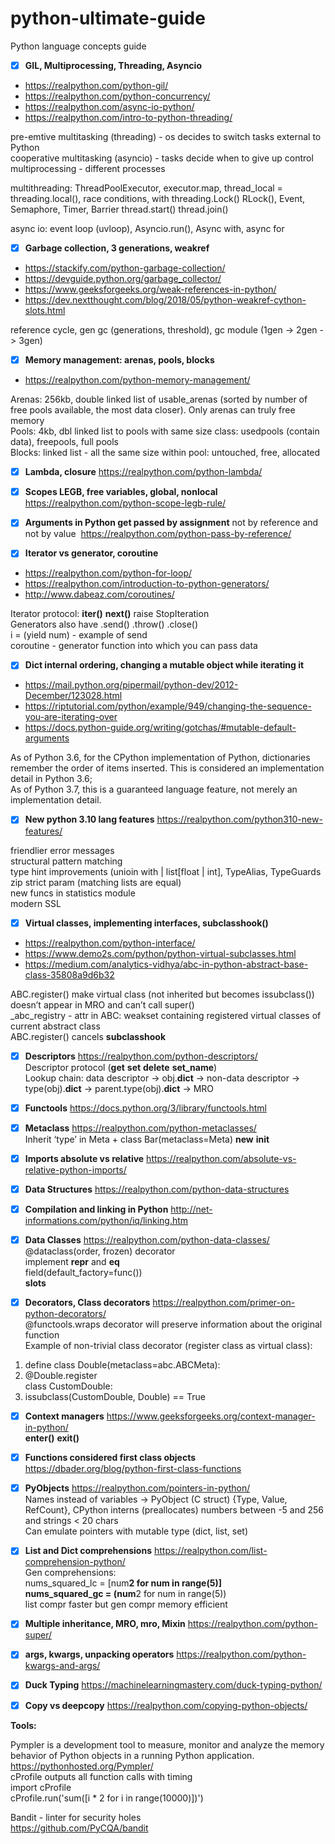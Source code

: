 # python-ultimate-guide
Python language concepts guide


- [x] **GIL, Multiprocessing, Threading, Asyncio**
- https://realpython.com/python-gil/
- https://realpython.com/python-concurrency/
- https://realpython.com/async-io-python/
- https://realpython.com/intro-to-python-threading/  

pre-emtive multitasking (threading) - os decides to switch tasks external to Python  
cooperative multitasking (asyncio) - tasks decide when to give up control  
multiprocessing - different processes

multithreading: ThreadPoolExecutor, executor.map, thread_local = threading.local(), race conditions, with threading.Lock() RLock(), 		Event, Semaphore, Timer, Barrier
thread.start() thread.join()

async io: event loop (uvloop), Asyncio.run(), Async with, async for

- [x] **Garbage collection, 3 generations, weakref**
- https://stackify.com/python-garbage-collection/
- https://devguide.python.org/garbage_collector/
- https://www.geeksforgeeks.org/weak-references-in-python/
- https://dev.nextthought.com/blog/2018/05/python-weakref-cython-slots.html  

reference cycle, gen gc (generations, threshold), gc module (1gen -> 2gen -> 3gen)

- [x] **Memory management: arenas, pools, blocks**
- https://realpython.com/python-memory-management/

Arenas: 256kb, double linked list of usable_arenas (sorted by number of free pools available, the most data closer). Only arenas can truly free memory  
Pools: 4kb, dbl linked list to pools with same size class: usedpools (contain data), freepools, full pools  
Blocks: linked list - all the same size within pool: untouched, free, allocated  

- [x] **Lambda, closure** https://realpython.com/python-lambda/

- [x] **Scopes LEGB, free variables, global, nonlocal** https://realpython.com/python-scope-legb-rule/

- [x] **Arguments in Python get passed by assignment** not by reference and not by value  https://realpython.com/python-pass-by-reference/

- [x] **Iterator vs generator, coroutine**
- https://realpython.com/python-for-loop/
- https://realpython.com/introduction-to-python-generators/
- http://www.dabeaz.com/coroutines/

Iterator protocol: __iter()__ __next()__ raise StopIteration  
Generators also have .send() .throw() .close()  
i = (yield num) - example of send  
coroutine - generator function into which you can pass data  

- [x] **Dict internal ordering, changing a mutable object while iterating it**
- https://mail.python.org/pipermail/python-dev/2012-December/123028.html
- https://riptutorial.com/python/example/949/changing-the-sequence-you-are-iterating-over
- https://docs.python-guide.org/writing/gotchas/#mutable-default-arguments

As of Python 3.6, for the CPython implementation of Python, dictionaries remember the order of items inserted. This is considered an implementation detail in Python 3.6;  
As of Python 3.7, this is a guaranteed language feature, not merely an implementation detail.  

- [x] **New python 3.10 lang features** https://realpython.com/python310-new-features/

friendlier error messages  
structural pattern matching  
type hint improvements (unioin with | list[float | int], TypeAlias, TypeGuards  
zip strict param (matching lists are equal)  
new funcs in statistics module  
modern SSL  
	
- [x] **Virtual classes, implementing interfaces, __subclasshook()__**
- https://realpython.com/python-interface/
- https://www.demo2s.com/python/python-virtual-subclasses.html
- https://medium.com/analytics-vidhya/abc-in-python-abstract-base-class-35808a9d6b32

ABC.register() make virtual class (not inherited but becomes issubclass()) doesn’t appear in MRO and can’t call super()  
_abc_registry - attr in ABC: weakset containing registered virtual classes of current abstract class  
ABC.register() cancels __subclasshook__

- [x] **Descriptors** https://realpython.com/python-descriptors/  
Descriptor protocol (__get__ __set__ __delete__ __set_name__)  
Lookup chain: data descriptor -> obj.__dict__ -> non-data descriptor -> type(obj).__dict__ -> parent.type(obj).__dict__ -> MRO

- [x] **Functools** https://docs.python.org/3/library/functools.html

- [x] **Metaclass** https://realpython.com/python-metaclasses/  
Inherit ‘type’ in Meta + class Bar(metaclass=Meta) __new__  __init__
	
- [x] **Imports absolute vs relative** https://realpython.com/absolute-vs-relative-python-imports/

- [x] **Data Structures** https://realpython.com/python-data-structures

- [x] **Compilation and linking in Python** http://net-informations.com/python/iq/linking.htm

- [x] **Data Classes** https://realpython.com/python-data-classes/  
@dataclass(order, frozen) decorator  
implement __repr__ and __eq__  
field(default_factory=func())  
__slots__

- [x] **Decorators, Class decorators** https://realpython.com/primer-on-python-decorators/  
@functools.wraps decorator will preserve information about the original function  
Example of non-trivial class decorator (register class as virtual class):
1. define class Double(metaclass=abc.ABCMeta):  
2. @Double.register  
    class CustomDouble:  
3. issubclass(CustomDouble, Double) == True

- [x] **Context managers** https://www.geeksforgeeks.org/context-manager-in-python/  
__enter()__ __exit()__

- [x] **Functions considered first class objects** https://dbader.org/blog/python-first-class-functions

- [x] **PyObjects** https://realpython.com/pointers-in-python/  
Names instead of variables -> PyObject (C struct) {Type, Value, RefCount}, CPython interns (preallocates) numbers between -5 and 256 and strings < 20 chars  
Can emulate pointers with mutable type (dict, list, set)  

- [x] **List and Dict comprehensions** https://realpython.com/list-comprehension-python/  
Gen comprehensions:  
nums_squared_lc = [num**2 for num in range(5)]  
nums_squared_gc = (num**2 for num in range(5))  
list compr faster but gen compr memory efficient  

- [x] **Multiple inheritance, MRO, __mro__, Mixin** https://realpython.com/python-super/

- [x] **args, kwargs, unpacking operators** https://realpython.com/python-kwargs-and-args/

- [x] **Duck Typing** https://machinelearningmastery.com/duck-typing-python/

- [x] **Copy vs deepcopy** https://realpython.com/copying-python-objects/




**Tools:**

Pympler is a development tool to measure, monitor and analyze the memory behavior of Python objects in a running Python application.  
https://pythonhosted.org/Pympler/  
cProfile outputs all function calls with timing  
import cProfile  
cProfile.run('sum([i * 2 for i in range(10000)])')  

Bandit - linter for security holes  
https://github.com/PyCQA/bandit
